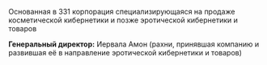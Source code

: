 Основанная в 331 корпорация специализирующаяся на продаже косметической кибернетики и позже эротической кибернетики и товаров

**Генеральный директор:** Иервала Амон (рахни, принявшая компанию и развившая её в направление эротической кибернетики и товаров)